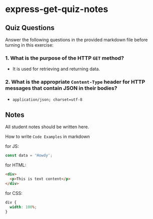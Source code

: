 # express-get-quiz-notes

## Quiz Questions

Answer the following questions in the provided markdown file before turning in this exercise:

### 1. What is the purpose of the HTTP `GET` method?

- It is used for retrieving and returning data.

### 2. What is the appropriate `Content-Type` header for HTTP messages that contain JSON in their bodies?

- `application/json; charset=utf-8`

## Notes

All student notes should be written here.

How to write `Code Examples` in markdown

for JS:

```javascript
const data = 'Howdy';
```

for HTML:

```html
<div>
  <p>This is text content</p>
</div>
```

for CSS:

```css
div {
  width: 100%;
}
```
